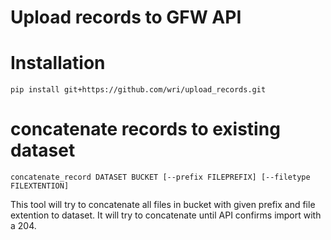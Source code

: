 # Upload records to GFW API

# Installation

`pip install git+https://github.com/wri/upload_records.git`

# concatenate records to existing dataset

`concatenate_record DATASET BUCKET [--prefix FILEPREFIX] [--filetype FILEXTENTION]`

This tool will try to concatenate all files in bucket with given prefix and file extention to dataset.
It will try to concatenate until API confirms import with a 204.

